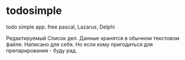 # todosimple
todo simple app. 
free pascal, Lazarus, Delphi 

Редактируемый Список дел. 
Данные хранятся в обычном текстовом файле.
Написано для себя. Но если кому пригодиться для препарирования - буду рад.


